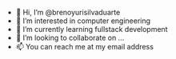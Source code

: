 - 👋 Hi, I’m @brenoyurisilvaduarte
- 👀 I’m interested in computer engineering
- 🌱 I’m currently learning fullstack development
- 💞️ I’m looking to collaborate on ...
- 📫 You can reach me at my email address

<!---
brenoyurisilvaduarte/brenoyurisilvaduarte is a ✨ special ✨ repository because its `README.md` (this file) appears on your GitHub profile.
You can click the Preview link to take a look at your changes.
--->

